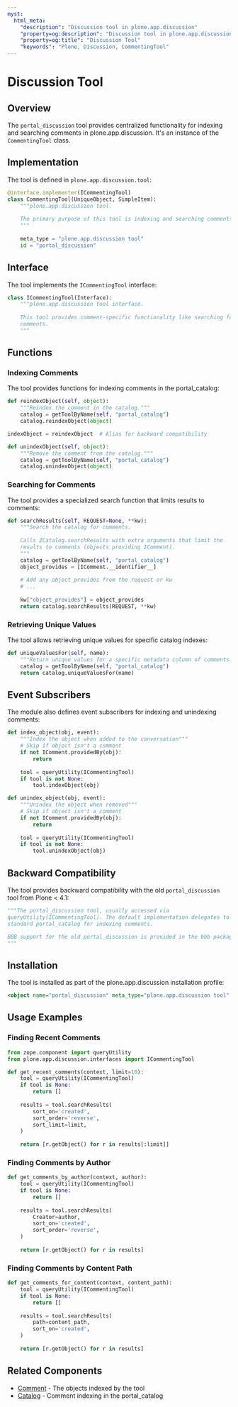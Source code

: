 ```yaml
---
myst:
  html_meta:
    "description": "Discussion tool in plone.app.discussion"
    "property=og:description": "Discussion tool in plone.app.discussion"
    "property=og:title": "Discussion Tool"
    "keywords": "Plone, Discussion, CommentingTool"
---
```


# Discussion Tool

## Overview

The `portal_discussion` tool provides centralized functionality for indexing and searching comments in plone.app.discussion. It's an instance of the `CommentingTool` class.

## Implementation

The tool is defined in `plone.app.discussion.tool`:

```python
@interface.implementer(ICommentingTool)
class CommentingTool(UniqueObject, SimpleItem):
    """plone.app.discussion tool.
    
    The primary purpose of this tool is indexing and searching comments.
    """
    
    meta_type = "plone.app.discussion tool"
    id = "portal_discussion"
```

## Interface

The tool implements the `ICommentingTool` interface:

```python
class ICommentingTool(Interface):
    """plone.app.discussion tool interface.
    
    This tool provides comment-specific functionality like searching for
    comments.
    """
```

## Functions

### Indexing Comments

The tool provides functions for indexing comments in the portal_catalog:

```python
def reindexObject(self, object):
    """Reindex the comment in the catalog."""
    catalog = getToolByName(self, "portal_catalog")
    catalog.reindexObject(object)

indexObject = reindexObject  # Alias for backward compatibility

def unindexObject(self, object):
    """Remove the comment from the catalog."""
    catalog = getToolByName(self, "portal_catalog")
    catalog.unindexObject(object)
```

### Searching for Comments

The tool provides a specialized search function that limits results to comments:

```python
def searchResults(self, REQUEST=None, **kw):
    """Search the catalog for comments.
    
    Calls ZCatalog.searchResults with extra arguments that limit the
    results to comments (objects providing IComment).
    """
    catalog = getToolByName(self, "portal_catalog")
    object_provides = [IComment.__identifier__]
    
    # Add any object_provides from the request or kw
    # ...
    
    kw["object_provides"] = object_provides
    return catalog.searchResults(REQUEST, **kw)
```

### Retrieving Unique Values

The tool allows retrieving unique values for specific catalog indexes:

```python
def uniqueValuesFor(self, name):
    """Return unique values for a specific metadata column of comments."""
    catalog = getToolByName(self, "portal_catalog")
    return catalog.uniqueValuesFor(name)
```

## Event Subscribers

The module also defines event subscribers for indexing and unindexing comments:

```python
def index_object(obj, event):
    """Index the object when added to the conversation"""
    # Skip if object isn't a comment
    if not IComment.providedBy(obj):
        return
    
    tool = queryUtility(ICommentingTool)
    if tool is not None:
        tool.indexObject(obj)

def unindex_object(obj, event):
    """Unindex the object when removed"""
    # Skip if object isn't a comment
    if not IComment.providedBy(obj):
        return
    
    tool = queryUtility(ICommentingTool)
    if tool is not None:
        tool.unindexObject(obj)
```

## Backward Compatibility

The tool provides backward compatibility with the old `portal_discussion` tool from Plone < 4.1:

```python
"""The portal_discussion tool, usually accessed via
queryUtility(ICommentingTool). The default implementation delegates to the
standard portal_catalog for indexing comments.

BBB support for the old portal_discussion is provided in the bbb package.
"""
```

## Installation

The tool is installed as part of the plone.app.discussion installation profile:

```xml
<object name="portal_discussion" meta_type="plone.app.discussion tool" />
```

## Usage Examples

### Finding Recent Comments

```python
from zope.component import queryUtility
from plone.app.discussion.interfaces import ICommentingTool

def get_recent_comments(context, limit=10):
    tool = queryUtility(ICommentingTool)
    if tool is None:
        return []
    
    results = tool.searchResults(
        sort_on='created',
        sort_order='reverse',
        sort_limit=limit,
    )
    
    return [r.getObject() for r in results[:limit]]
```

### Finding Comments by Author

```python
def get_comments_by_author(context, author):
    tool = queryUtility(ICommentingTool)
    if tool is None:
        return []
    
    results = tool.searchResults(
        Creator=author,
        sort_on='created',
        sort_order='reverse',
    )
    
    return [r.getObject() for r in results]
```

### Finding Comments by Content Path

```python
def get_comments_for_content(context, content_path):
    tool = queryUtility(ICommentingTool)
    if tool is None:
        return []
    
    results = tool.searchResults(
        path=content_path,
        sort_on='created',
    )
    
    return [r.getObject() for r in results]
```

## Related Components

- [Comment](./comment.md) - The objects indexed by the tool
- [Catalog](./catalog.md) - Comment indexing in the portal_catalog
